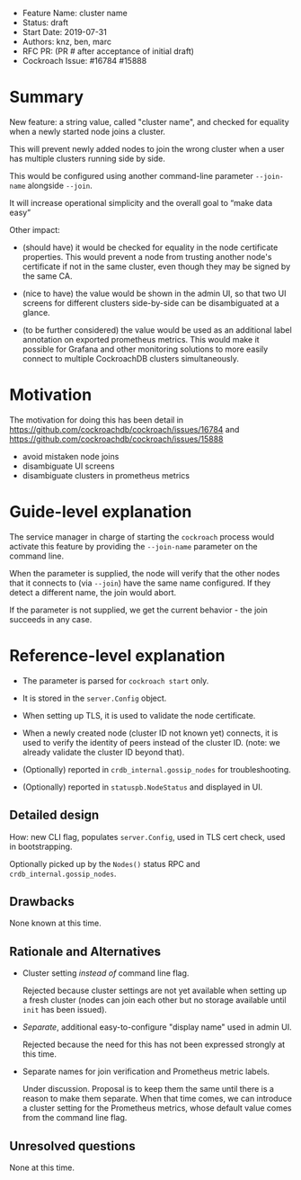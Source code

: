 - Feature Name: cluster name
- Status: draft
- Start Date: 2019-07-31
- Authors: knz, ben, marc
- RFC PR: (PR # after acceptance of initial draft)
- Cockroach Issue: #16784 #15888

# Summary

New feature: a string value, called "cluster name", and checked for
equality when a newly started node joins a cluster.

This will prevent newly added nodes to join the wrong cluster when a
user has multiple clusters running side by side.

This would be configured using another command-line parameter `--join-name`
alongside `--join`.

It will increase operational simplicity and the overall goal to “make
data easy”

Other impact:

- (should have) it would be checked for equality in the node
  certificate properties. This would prevent a node from trusting
  another node's certificate if not in the same cluster, even though
  they may be signed by the same CA.

- (nice to have) the value would be shown in the admin UI, so that two UI
  screens for different clusters side-by-side can be disambiguated at
  a glance.

- (to be further considered) the value would be used as an additional
  label annotation on exported prometheus metrics. This would make it
  possible for Grafana and other monitoring solutions to more easily
  connect to multiple CockroachDB clusters simultaneously.

# Motivation

The motivation for doing this has been detail in
https://github.com/cockroachdb/cockroach/issues/16784 and
https://github.com/cockroachdb/cockroach/issues/15888

- avoid mistaken node joins
- disambiguate UI screens
- disambiguate clusters in prometheus metrics

# Guide-level explanation

The service manager in charge of starting the `cockroach` process
would activate this feature by providing the `--join-name` parameter
on the command line.

When the parameter is supplied, the node will verify that the other
nodes that it connects to (via `--join`) have the same name
configured. If they detect a different name, the join would abort.

If the parameter is not supplied, we get the current behavior - the
join succeeds in any case.

# Reference-level explanation

- The parameter is parsed for `cockroach start` only.

- It is stored in the `server.Config` object.

- When setting up TLS, it is used to validate the node certificate.

- When a newly created node (cluster ID not known yet) connects, it is
  used to verify the identity of peers instead of the cluster
  ID. (note: we already validate the cluster ID beyond that).

- (Optionally) reported in `crdb_internal.gossip_nodes` for troubleshooting.

- (Optionally) reported in `statuspb.NodeStatus` and displayed in UI.

## Detailed design

How: new CLI flag, populates `server.Config`, used in TLS cert check, used in bootstrapping.

Optionally picked up by the `Nodes()` status RPC and `crdb_internal.gossip_nodes`.

## Drawbacks

None known at this time.

## Rationale and Alternatives

- Cluster setting *instead of* command line flag.

  Rejected because cluster settings are not yet available when setting
  up a fresh cluster (nodes can join each other but no storage
  available until `init` has been issued).

- *Separate*, additional easy-to-configure "display name" used in
  admin UI.

  Rejected because the need for this has not been expressed strongly
  at this time.

- Separate names for join verification and Prometheus metric labels.

  Under discussion. Proposal is to keep them the same until there
  is a reason to make them separate. When that time comes, we can
  introduce a cluster setting for the Prometheus metrics, whose
  default value comes from the command line flag.

## Unresolved questions

None at this time.

